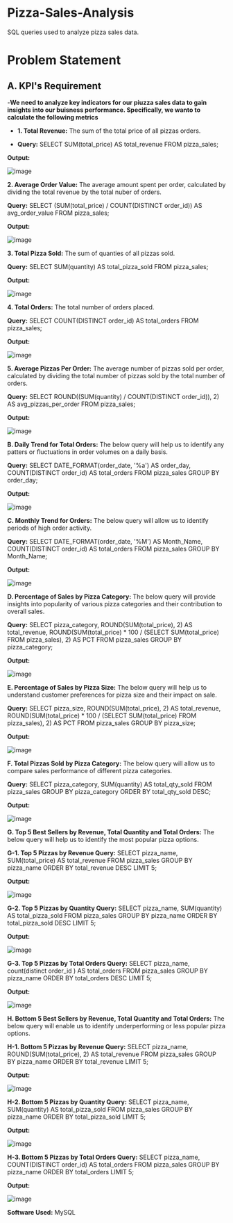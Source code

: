 # Pizza-Sales-Analysis
SQL queries used to analyze pizza sales data.
# Problem Statement

## A. KPI's Requirement
-**We need to analyze key indicators for our piuzza sales data to gain insights into our buisness performance. Specifically, we wanto to calculate the following metrics**

- **1. Total Revenue:** The sum of the total price of all pizzas orders.

- **Query:**
SELECT 
    SUM(total_price) AS total_revenue
FROM
    pizza_sales;

**Output:**

![image](https://github.com/user-attachments/assets/184fd7b2-8e79-46ed-a82d-97954b0d37ca)

**2. Average Order Value:** The average amount spent per order, calculated by dividing the total revenue by the total nuber of orders.

**Query:**
SELECT 
    (SUM(total_price) / COUNT(DISTINCT order_id)) AS avg_order_value
FROM
    pizza_sales;

**Output:**

![image](https://github.com/user-attachments/assets/b9afc423-8896-4991-9c17-55e6350812a8)

**3. Total Pizza Sold:** The sum of quanties of all pizzas sold.

**Query:**
  SELECT 
    SUM(quantity) AS total_pizza_sold
FROM
    pizza_sales;

**Output:**

![image](https://github.com/user-attachments/assets/fb10cb30-51c7-4727-8343-36d623b7ed1c)

**4. Total Orders:** The total number of orders placed.

**Query:**
SELECT 
    COUNT(DISTINCT order_id) AS total_orders
FROM
    pizza_sales;

**Output:**

![image](https://github.com/user-attachments/assets/9f1ef44f-887f-44a3-b168-15e2fe08cdf9)

**5. Average Pizzas Per Order:** The average number of pizzas sold per order, calculated by dividing the total number of pizzas sold by the total number of orders.

**Query:**
 SELECT 
    ROUND((SUM(quantity) / COUNT(DISTINCT order_id)),
            2) AS avg_pizzas_per_order
FROM
    pizza_sales;
    
**Output:**

![image](https://github.com/user-attachments/assets/09eb5bf5-34af-4a29-a434-a82f19ebf59d)

**B. Daily Trend for Total Orders:** The below query will help us to identify any patters or fluctuations in order volumes on a daily basis.

**Query:**
SELECT 
    DATE_FORMAT(order_date, '%a') AS order_day,
    COUNT(DISTINCT order_id) AS total_orders
FROM
    pizza_sales
GROUP BY order_day;

**Output:**

![image](https://github.com/user-attachments/assets/f1a64e8c-8b70-4329-a441-00133b9ad517)

**C. Monthly Trend for Orders:** The below query will allow us to identify periods of high order activity.

**Query:**
SELECT 
    DATE_FORMAT(order_date, '%M') AS Month_Name,
    COUNT(DISTINCT order_id) AS total_orders
FROM
    pizza_sales
GROUP BY Month_Name;

**Output:**

![image](https://github.com/user-attachments/assets/be778f51-4334-4689-91af-69a267b9eaeb)

**D. Percentage of Sales by Pizza Category:** The below query will provide insights into popularity of various pizza categories and their contribution to overall sales.

**Query:**
SELECT 
    pizza_category,
    ROUND(SUM(total_price), 2) AS total_revenue,
    ROUND(SUM(total_price) * 100 / (SELECT 
                    SUM(total_price)
                FROM
                    pizza_sales),
            2) AS PCT
FROM
    pizza_sales
GROUP BY pizza_category;

**Output:**

![image](https://github.com/user-attachments/assets/8a081fbe-9c0f-4a30-b576-d476a6d44fb6)

**E. Percentage of Sales by Pizza Size:** The below query will help us to understand customer preferences for pizza size and their impact on sale.

**Query:**
SELECT 
    pizza_size,
    ROUND(SUM(total_price), 2) AS total_revenue,
    ROUND(SUM(total_price) * 100 / (SELECT 
                    SUM(total_price)
                FROM
                    pizza_sales),
            2) AS PCT
FROM
    pizza_sales
GROUP BY pizza_size;

**Output:**

![image](https://github.com/user-attachments/assets/c542ad17-520d-4c5c-95b6-4d377bc0e952)

**F. Total Pizzas Sold by Pizza Category:**
The below query will allow us to compare sales performance of different pizza categories.

**Query:**
SELECT 
    pizza_category, SUM(quantity) AS total_qty_sold
FROM
    pizza_sales
GROUP BY pizza_category
ORDER BY total_qty_sold DESC;

**Output:**

![image](https://github.com/user-attachments/assets/0c42b219-bc62-4aa5-9624-b58bf1b722d5)

**G. Top 5 Best Sellers by Revenue, Total Quantity and Total Orders:** The below query will help us to identify the most popular pizza options.

**G-1. Top 5 Pizzas by Revenue Query:**
SELECT 
    pizza_name, SUM(total_price) AS total_revenue
FROM
    pizza_sales
GROUP BY pizza_name
ORDER BY total_revenue DESC
LIMIT 5;

**Output:**

![image](https://github.com/user-attachments/assets/f325a383-5591-46d0-a12e-154b3ab351f1)

**G-2. Top 5 Pizzas by Quantity Query:**
SELECT 
    pizza_name, SUM(quantity) AS total_pizza_sold
FROM
    pizza_sales
GROUP BY pizza_name
ORDER BY total_pizza_sold DESC
LIMIT 5;

**Output:**

![image](https://github.com/user-attachments/assets/06ec5084-373a-437e-8a29-6d896aeffbba)

**G-3. Top 5 Pizzas by Total Orders Query:**
SELECT 
    pizza_name, count(distinct order_id ) AS total_orders
FROM
    pizza_sales
GROUP BY pizza_name
ORDER BY total_orders DESC
LIMIT 5;

**Output:**

![image](https://github.com/user-attachments/assets/979aa60c-e067-4ffa-bd92-c273a42a2f33)

**H. Bottom 5 Best Sellers by Revenue, Total Quantity and Total Orders:** The below query will enable us to identify underperforming or less popular pizza options.

**H-1. Bottom 5 Pizzas by Revenue Query:**
SELECT 
    pizza_name, ROUND(SUM(total_price), 2) AS total_revenue
FROM
    pizza_sales
GROUP BY pizza_name
ORDER BY total_revenue
LIMIT 5;

**Output:**

![image](https://github.com/user-attachments/assets/33d9cfa4-1301-432f-9323-d38fbce555ac)

**H-2. Bottom 5 Pizzas by Quantity Query:**
SELECT 
    pizza_name, SUM(quantity) AS total_pizza_sold
FROM
    pizza_sales
GROUP BY pizza_name
ORDER BY total_pizza_sold
LIMIT 5;

**Output:**

![image](https://github.com/user-attachments/assets/fd0d1ba3-cf47-4daa-ad72-5c205320dc61)

**H-3. Bottom 5 Pizzas by Total Orders Query:**
SELECT 
    pizza_name, COUNT(DISTINCT order_id) AS total_orders
FROM
    pizza_sales
GROUP BY pizza_name
ORDER BY total_orders
LIMIT 5;

**Output:**

![image](https://github.com/user-attachments/assets/04fbb8ee-64b6-45e8-82f5-824489e5695c)





**Software Used:**
MySQL



